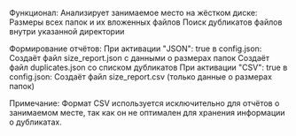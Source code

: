Функционал:
Анализирует занимаемое место на жёстком диске:
Размеры всех папок и их вложенных файлов
Поиск дубликатов файлов внутри указанной директории

Формирование отчётов:
При активации "JSON": true в config.json:
Создаёт файл size_report.json с данными о размерах папок
Создаёт файл duplicates.json со списком дубликатов
При активации "CSV": true в config.json:
Создаёт файл size_report.csv (только данные о размерах папок)

Примечание:
Формат CSV используется исключительно для отчётов о занимаемом месте, так как он не оптимален для хранения информации о дубликатах.
